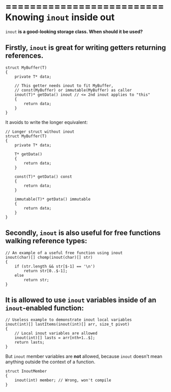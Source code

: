 ==========================
Knowing `inout` inside out
==========================

`inout` **is a good-looking storage class. When should it be used?**

## Firstly, `inout` is great for **writing getters returning references**.

```
struct MyBuffer(T)
{
    private T* data;

    // This getter needs inout to fit MyBuffer,
    // const(MyBuffer) or immutable(MyBuffer) as caller
    inout(T)* getData() inout // <= 2nd inout applies to "this"
    {
        return data;
    }
}
```

It avoids to write the longer equivalent:

```
// Longer struct without inout
struct MyBuffer(T)
{
    private T* data;

    T* getData()
    {
        return data;
    }

    const(T)* getData() const
    {
        return data;
    }

    immutable(T)* getData() immutable
    {
        return data;
    }
}
```

## Secondly, `inout` is also useful for free functions walking reference types:

```
// An example of a useful free function using inout
inout(char)[] chomp(inout(char)[] str)
{
    if (str.length && str[$-1] == '\n')
        return str[0..$-1];
    else
        return str;
}
```

## It is allowed to use `inout` variables inside of an `inout`-enabled function:

```
// Useless example to demonstrate inout local variables
inout(int)[] lastItems(inout(int)[] arr, size_t pivot)
{
    // Local inout variables are allowed
    inout(int)[] lasts = arr[nth+1..$];
    return lasts;
}
```

But `inout` member variables are **not** allowed, because `inout` doesn't mean anything outside the context of a function.

```
struct InoutMember
{
    inout(int) member; // Wrong, won't compile
}